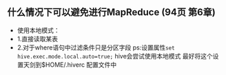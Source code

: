 ## 什么情况下可以避免进行MapReduce (94页 第6章)
- 使用本地模式：
- 1.直接读取某表
- 2.对于where语句中过滤条件只是分区字段
ps:设置属性```set hive.exec.mode.local.auto=true;``` hive会尝试使用本地模式
   最好将这个设置天剑到$HOME/.hiverc 配置文件中



